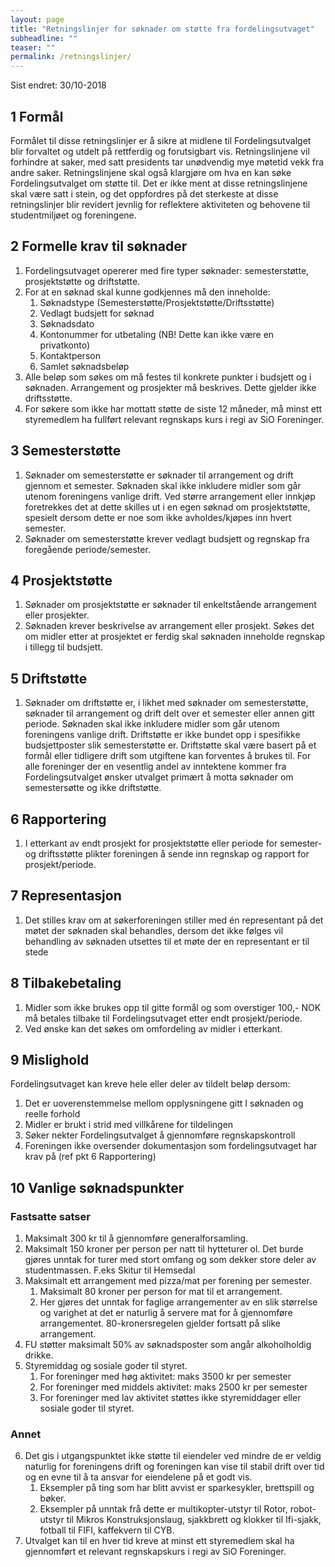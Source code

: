```yaml
---
layout: page
title: "Retningslinjer for søknader om støtte fra fordelingsutvaget"
subheadline: ""
teaser: ""
permalink: /retningslinjer/
---
```


Sist endret: 30/10-2018

## 1 Formål
Formålet til disse retningslinjer er å sikre at midlene til Fordelingsutvalget blir forvaltet og utdelt på rettferdig og forutsigbart vis. Retningslinjene vil forhindre at saker, med satt presidents tar unødvendig mye møtetid vekk fra andre saker. Retningslinjene skal også klargjøre om hva en kan søke Fordelingsutvalget om støtte til. Det er ikke ment at disse retningslinjene skal være satt i stein, og det oppfordres på det sterkeste at disse retningslinjer blir revidert jevnlig for reflektere aktiviteten og behovene til studentmiljøet og foreningene.

## 2 Formelle krav til søknader
1. Fordelingsutvaget opererer med fire typer søknader: semesterstøtte, prosjektstøtte og driftstøtte.
2. For at en søknad skal kunne godkjennes må den inneholde:
    1. Søknadstype (Semesterstøtte/Prosjektstøtte/Driftsstøtte)
    2. Vedlagt budsjett for søknad
    3. Søknadsdato
    4. Kontonummer for utbetaling (NB! Dette kan ikke være en privatkonto)
    5. Kontaktperson
    6. Samlet søknadsbeløp
3. Alle beløp som søkes om må festes til konkrete punkter i budsjett og i søknaden. Arrangement og prosjekter må beskrives. Dette gjelder ikke driftsstøtte.
4. For søkere som ikke har mottatt støtte de siste 12 måneder, må minst ett styremedlem ha fullført relevant regnskaps kurs i regi av SiO Foreninger.

## 3 Semesterstøtte
1. Søknader om semesterstøtte er søknader til arrangement og drift gjennom et semester. Søknaden skal ikke inkludere midler som går utenom foreningens vanlige drift. Ved større arrangement eller innkjøp foretrekkes det at dette skilles ut i en egen søknad om prosjektstøtte, spesielt dersom dette er noe som ikke avholdes/kjøpes inn hvert semester.
2. Søknader om semesterstøtte krever vedlagt budsjett og regnskap fra foregående periode/semester.

## 4 Prosjektstøtte
1. Søknader om prosjektstøtte er søknader til enkeltstående arrangement eller prosjekter.
2. Søknaden krever beskrivelse av arrangement eller prosjekt. Søkes det om midler etter at prosjektet er ferdig skal søknaden inneholde regnskap i tillegg til budsjett.

## 5 Driftstøtte
1. Søknader om driftstøtte er, i likhet med søknader om semesterstøtte, søknader til arrangement og drift delt over et semester eller annen gitt periode. Søknaden skal ikke inkludere midler som går utenom foreningens vanlige drift. Driftstøtte er ikke bundet opp i spesifikke budsjettposter slik semesterstøtte er. Driftstøtte skal være basert på et formål eller tidligere drift som utgiftene kan forventes å brukes til. For alle foreninger der en vesentlig andel av inntektene kommer fra Fordelingsutvalget ønsker utvalget primært å motta søknader om semestersøtte og ikke driftstøtte.

## 6 Rapportering
1. I etterkant av endt prosjekt for prosjektstøtte eller periode for semester- og driftsstøtte plikter foreningen å sende inn regnskap og rapport for prosjekt/periode.

## 7 Representasjon
1. Det stilles krav om at søkerforeningen stiller med én representant på det møtet der søknaden skal behandles, dersom det ikke følges vil behandling av søknaden utsettes til et møte der en representant er til stede

## 8 Tilbakebetaling
1. Midler som ikke brukes opp til gitte formål og som overstiger 100,- NOK må betales tilbake til Fordelingsutvaget etter endt prosjekt/periode.
2. Ved ønske kan det søkes om omfordeling av midler i etterkant.

## 9 Mislighold
Fordelingsutvaget kan kreve hele eller deler av tildelt beløp dersom:
1. Det er uoverenstemmelse mellom opplysningene gitt I søknaden og reelle forhold
2. Midler er brukt i strid med villkårene for tildelingen
3. Søker nekter Fordelingsutvalget å gjennomføre regnskapskontroll
4. Foreningen ikke oversender dokumentasjon som fordelingsutvaget har krav på (ref pkt 6 Rapportering)

## 10 Vanlige søknadspunkter
### Fastsatte satser
1. Maksimalt 300 kr til å gjennomføre generalforsamling.
2. Maksimalt 150 kroner per person per natt til hytteturer ol. Det burde gjøres unntak for turer med stort omfang og som dekker store deler av studentmassen. F.eks Skitur til Hemsedal
3. Maksimalt ett arrangement med pizza/mat per forening per semester.
    1. Maksimalt 80 kroner per person for mat til et arrangement.
    2. Her gjøres det unntak for faglige arrangementer av en slik størrelse og varighet at det er naturlig å servere mat for å gjennomføre arrangementet.  80-kronersregelen gjelder fortsatt på slike arrangement.
4. FU støtter maksimalt 50% av søknadsposter som angår alkoholholdig drikke.
5. Styremiddag og sosiale goder til styret.
    1. For foreninger med høg aktivitet: maks 3500 kr per semester
    2. For foreninger med middels aktivitet: maks 2500 kr per semester
    3. For foreninger med lav aktivitet støttes ikke styremiddager eller sosiale goder til styret.

### Annet
6. Det gis i utgangspunktet ikke støtte til eiendeler ved mindre de er veldig naturlig for foreningens drift og foreningen kan vise til stabil drift over tid og en evne til å ta ansvar for eiendelene på et godt vis.
    1. Eksempler på ting som har blitt avvist er sparkesykler, brettspill og bøker.
    2. Eksempler på unntak frå dette er multikopter-utstyr til Rotor, robot-utstyr til Mikros Konstruksjonslaug, sjakkbrett og klokker til Ifi-sjakk, fotball til FIFI, kaffekvern til CYB.
7. Utvalget kan til en hver tid kreve at minst ett styremedlem skal ha gjennomført et relevant regnskapskurs i regi av SiO Foreninger.

